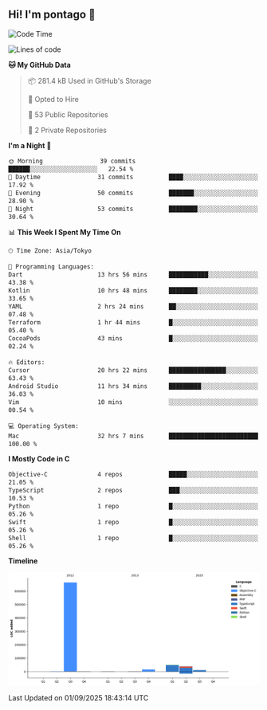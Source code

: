 ## Hi! I'm pontago 👋

<!--START_SECTION:waka-->
![Code Time](http://img.shields.io/badge/Code%20Time-592%20hrs%204%20mins-blue)

![Lines of code](https://img.shields.io/badge/From%20Hello%20World%20I%27ve%20Written-778.6%20thousand%20lines%20of%20code-blue)

**🐱 My GitHub Data** 

> 📦 281.4 kB Used in GitHub's Storage 
 > 
> 💼 Opted to Hire
 > 
> 📜 53 Public Repositories 
 > 
> 🔑 2 Private Repositories 
 > 
**I'm a Night 🦉** 

```text
🌞 Morning                39 commits          ██████░░░░░░░░░░░░░░░░░░░   22.54 % 
🌆 Daytime                31 commits          ████░░░░░░░░░░░░░░░░░░░░░   17.92 % 
🌃 Evening                50 commits          ███████░░░░░░░░░░░░░░░░░░   28.90 % 
🌙 Night                  53 commits          ████████░░░░░░░░░░░░░░░░░   30.64 % 
```


📊 **This Week I Spent My Time On** 

```text
🕑︎ Time Zone: Asia/Tokyo

💬 Programming Languages: 
Dart                     13 hrs 56 mins      ███████████░░░░░░░░░░░░░░   43.38 % 
Kotlin                   10 hrs 48 mins      ████████░░░░░░░░░░░░░░░░░   33.65 % 
YAML                     2 hrs 24 mins       ██░░░░░░░░░░░░░░░░░░░░░░░   07.48 % 
Terraform                1 hr 44 mins        █░░░░░░░░░░░░░░░░░░░░░░░░   05.40 % 
CocoaPods                43 mins             █░░░░░░░░░░░░░░░░░░░░░░░░   02.24 % 

🔥 Editors: 
Cursor                   20 hrs 22 mins      ████████████████░░░░░░░░░   63.43 % 
Android Studio           11 hrs 34 mins      █████████░░░░░░░░░░░░░░░░   36.03 % 
Vim                      10 mins             ░░░░░░░░░░░░░░░░░░░░░░░░░   00.54 % 

💻 Operating System: 
Mac                      32 hrs 7 mins       █████████████████████████   100.00 % 
```

**I Mostly Code in C** 

```text
Objective-C              4 repos             █████░░░░░░░░░░░░░░░░░░░░   21.05 % 
TypeScript               2 repos             ███░░░░░░░░░░░░░░░░░░░░░░   10.53 % 
Python                   1 repo              █░░░░░░░░░░░░░░░░░░░░░░░░   05.26 % 
Swift                    1 repo              █░░░░░░░░░░░░░░░░░░░░░░░░   05.26 % 
Shell                    1 repo              █░░░░░░░░░░░░░░░░░░░░░░░░   05.26 % 
```



**Timeline**

![Lines of Code chart](https://raw.githubusercontent.com/pontago/pontago/main/assets/bar_graph.png)


 Last Updated on 01/09/2025 18:43:14 UTC
<!--END_SECTION:waka-->
